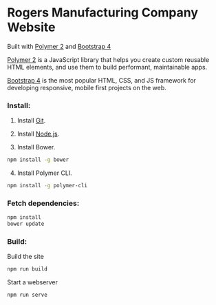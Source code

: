 # Rogers Manufacturing Company Website
Built with [Polymer 2](https://www.polymer-project.org/) and [Bootstrap 4](http://getbootstrap.com/)

[Polymer 2](https://www.polymer-project.org/) is a JavaScript library that helps you create custom reusable HTML elements, and use them to build performant, maintainable apps.

[Bootstrap 4](http://getbootstrap.com/) is the most popular HTML, CSS, and JS framework for developing responsive, mobile first projects on the web.

### Install:

1) Install [Git](https://git-scm.com/downloads).

2) Install [Node.js](https://nodejs.org/en/).

3) Install Bower.

```sh
npm install -g bower
```

4) Install Polymer CLI.

```sh
npm install -g polymer-cli
```

### Fetch dependencies:

```sh
npm install
bower update
```

### Build:

Build the site
```sh
npm run build
```

Start a webserver
```sh
npm run serve
```
